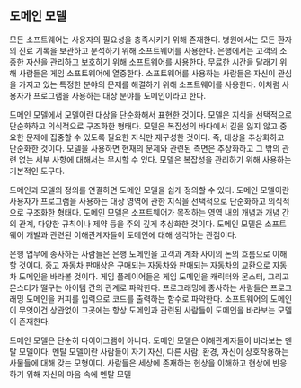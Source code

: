 ## 도메인 모델
모든 소프트웨어는 사용자의 필요성을 충족시키기 위해 존재한다. 병원에서는 모든 환자의 진료 기록을 보관하고 분석하기 위해 소프트웨어를 사용한다. 은행에서는 고객의 소중한 자산을 관리하고 보호하기 위해 소프트웨어를 사용한다. 무료한 시간을 달래기 위해 사람들은 게임 소프트웨어에 열중한다. 소프트웨어를 사용하는 사람들은 자신이 관심을 가지고 있는 특정한 분야의 문제를 해결하기 위해 소프트웨어를 사용한다. 이처럼 사용자가 프로그램을 사용하는 대상 분야를 도메인이라고 한다.

도메인 모델에서 모델이란 대상을 단순화해서 표현한 것이다. 모델은 지식을 선택적으로 단순화하고 의식적으로 구조화한 형태다. 모델은 복잡성의 바다에서 길을 잃지 않고 중요한 문제에 집중할 수 있도록 필요한 지식만 재구성한 것이다. 즉, 대상을 추상화하고 단순화한 것이다. 모델을 사용하면 현재의 문제와 관련된 측면은 추상화하고 그 밖의 관련 없는 세부 사항에 대해서는 무시할 수 있다. 모델은 복잡성을 관리하기 위해 사용하는 기본적인 도구다.

도메인과 모델의 정의를 연결하면 도메인 모델을 쉽게 정의할 수 있다. 도메인 모델이란 사용자가 프로그램을 사용하는 대상 영역에 관한 지식을 선택적으로 단순화하고 의식적으로 구조화한 형태다. 도메인 모델은 소프트웨어가 목적하는 영역 내의 개념과 개념 간의 관계, 다양한 규칙이나 제약 등을 주의 깊게 추상화한 것이다. 도메인 모델은 소프트웨어 개발과 관련된 이해관계자들이 도메인에 대해 생각하는 관점이다.

은행 업무에 종사하는 사람들은 은행 도메인을 고객과 계좌 사이의 돈의 흐름으로 이해할 것이다. 중고 자동차 판매상은 구매되는 자동차와 판매되는 자동차의 교환으로 자동차 도메인을 바라볼 것이다. 게임 플레이어들은 게임 도메인을 캐릭터와 몬스터, 그리고 몬스터가 떨구는 아이템 간의 관계로 파악한다. 프로그래밍에 종사하는 사람들은 프로그래밍 도메인을 커피를 입력으로 코드를 출력하는 함수로 파악한다. 소프트웨어의 도메인이 무엇이건 상관없이 그곳에는 항상 도메인과 관련된 사람들이 도메인을 바라보는 모델이 존재한다.

도메인 모델은 단순히 다이어그램이 아니다. 도메인 모델은 이해관계자들이 바라보는 멘탈 모델이다. 멘탈 모델이란 사람들이 자기 자신, 다른 사람, 환경, 자신이 상호작용하는 사물들에 대해 갖는 모형이다. 사람들은 세상에 존재하는 현상을 이해하고 현상에 반응하기 위해 자신의 마음 속에 멘탈 모델